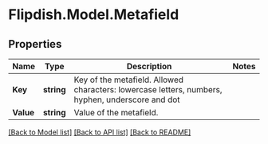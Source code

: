 # Flipdish.Model.Metafield
## Properties

Name | Type | Description | Notes
------------ | ------------- | ------------- | -------------
**Key** | **string** | Key of the metafield.  Allowed characters: lowercase letters, numbers, hyphen, underscore and dot | 
**Value** | **string** | Value of the metafield. | 

[[Back to Model list]](../README.md#documentation-for-models) [[Back to API list]](../README.md#documentation-for-api-endpoints) [[Back to README]](../README.md)

